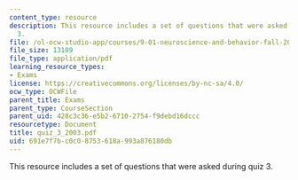 ```yaml
---
content_type: resource
description: This resource includes a set of questions that were asked during quiz
  3.
file: /ol-ocw-studio-app/courses/9-01-neuroscience-and-behavior-fall-2003/691e7f7bc0c08753618a993a876180db_quiz_3_2003.pdf
file_size: 13109
file_type: application/pdf
learning_resource_types:
- Exams
license: https://creativecommons.org/licenses/by-nc-sa/4.0/
ocw_type: OCWFile
parent_title: Exams
parent_type: CourseSection
parent_uid: 428c3c36-e5b2-6710-2754-f9debd16dccc
resourcetype: Document
title: quiz_3_2003.pdf
uid: 691e7f7b-c0c0-8753-618a-993a876180db
---
```

This resource includes a set of questions that were asked during quiz 3.